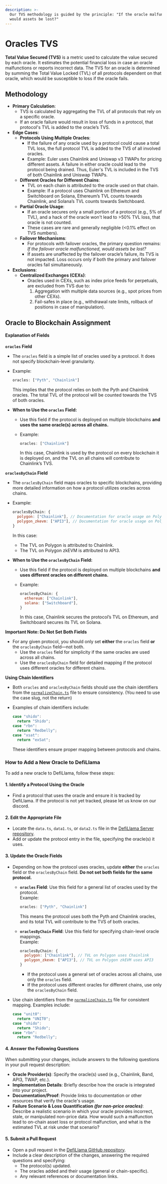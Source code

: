 ```yaml
---
description: >-
  Our TVS methodology is guided by the principle: "If the oracle malfunctions,
  would assets be lost?"
---
```


# Oracles TVS

**Total Value Secured (TVS)** is a metric used to calculate the value secured by each oracle. It estimates the potential financial loss in case an oracle malfunctions or reports incorrect data. The TVS for an oracle is determined by summing the Total Value Locked (TVL) of all protocols dependent on that oracle, which would be susceptible to loss if the oracle fails.

## Methodology

* **Primary Calculation**:
  * TVS is calculated by aggregating the TVL of all protocols that rely on a specific oracle.
  * If an oracle failure would result in loss of funds in a protocol, that protocol's TVL is added to the oracle’s TVS.
* **Edge Cases**:
  * **Protocols Using Multiple Oracles**:
    * If the failure of any oracle used by a protocol could cause a total TVL loss, the full protocol TVL is added to the TVS of all involved oracles.
    * Example: Euler uses Chainlink and Uniswap v3 TWAPs for pricing different assets. A failure in either oracle could lead to the protocol being drained. Thus, Euler's TVL is included in the TVS of both Chainlink and Uniswap TWAPs.
  * **Different Oracles for Different Chains**:
    * TVL on each chain is attributed to the oracle used on that chain.
    * Example: If a protocol uses Chainlink on Ethereum and Switchboard on Solana, Ethereum’s TVL counts towards Chainlink, and Solana’s TVL counts towards Switchboard.
  * **Partial Oracle Usage**:
    * If an oracle secures only a small portion of a protocol (e.g., 5% of TVL), and a hack of the oracle won't lead to >50% TVL loss, that oracle is not counted.
    * These cases are rare and generally negligible (<0.1% effect on TVS numbers).&#x20;
  * **Failover Mechanisms**:
    * For protocols with failover oracles, the primary question remains: _If the failover oracle malfunctioned, would assets be lost?_
    * If assets are unaffected by the failover oracle’s failure, its TVS is not impacted. Loss occurs only if both the primary and failover oracles fail simultaneously.
* **Exclusions**:
  * **Centralized Exchanges (CEXs)**:
    * Oracles used in CEXs, such as index price feeds for perpetuals, are excluded from TVS due to:
      1. Aggregation with multiple data sources (e.g., spot prices from other CEXs).
      2. Fail-safes in place (e.g., withdrawal rate limits, rollback of positions in case of manipulation).



## Oracle to Blockchain Assignment

#### Explanation of Fields

**`oracles` Field**

* The `oracles` field is a simple list of oracles used by a protocol. It does not specify blockchain-level granularity.
*   Example:

    ```javascript
    oracles: ["Pyth", "Chainlink"]
    ```

    This implies that the protocol relies on both the Pyth and Chainlink oracles. The total TVL of the protocol will be counted towards the TVS of both oracles.
* **When to Use the `oracles` Field:**
  * Use this field if the protocol is deployed on multiple blockchains **and uses the same oracle(s) across all chains.**
  *   Example:

      ```javascript
      oracles: ["Chainlink"]
      ```

      In this case, Chainlink is used by the protocol on every blockchain it is deployed on, and the TVL on all chains will contribute to Chainlink’s TVS.

**`oraclesByChain` Field**

* The `oraclesByChain` field maps oracles to specific blockchains, providing more detailed information on how a protocol utilizes oracles across chains.
*   Example:

    ```javascript
    oraclesByChain: {
      polygon: ["Chainlink"], // Documentation for oracle usage on Polygon
      polygon_zkevm: ["API3"], // Documentation for oracle usage on Polygon zkEVM
    }
    ```

    In this case:

    * The TVL on Polygon is attributed to Chainlink.
    * The TVL on Polygon zkEVM is attributed to API3.
* **When to Use the `oraclesByChain` Field:**
  * Use this field if the protocol is deployed on multiple blockchains **and uses different oracles on different chains.**
  *   Example:

      ```javascript
      oraclesByChain: {
        ethereum: ["Chainlink"],
        solana: ["Switchboard"],
      }
      ```

      In this case, Chainlink secures the protocol’s TVL on Ethereum, and Switchboard secures its TVL on Solana.

**Important Note: Do Not Set Both Fields**

* For any given protocol, you should only set **either** the `oracles` field **or** the `oraclesByChain` field—not both.
  * Use the `oracles` field for simplicity if the same oracles are used across all chains.
  * Use the `oraclesByChain` field for detailed mapping if the protocol uses different oracles for different chains.

**Using Chain Identifiers**

* Both `oracles` and `oraclesByChain` fields should use the chain identifiers from the [`normalizeChain.ts`](https://github.com/DefiLlama/defillama-server/blob/master/defi/src/utils/normalizeChain.ts) file to ensure consistency. (You need to use the case slug, not the return)
*   Examples of chain identifiers include:

    ```javascript
    case "shido":
      return "Shido";
    case "rbn":
      return "Redbelly";
    case "xsat":
      return "exSat";
    ```

    These identifiers ensure proper mapping between protocols and chains.

### How to Add a New Oracle to DefiLlama

To add a new oracle to DefiLlama, follow these steps:

#### 1. **Identify a Protocol Using the Oracle**

* Find a protocol that uses the oracle and ensure it is tracked by DefiLlama. If the protocol is not yet tracked, please let us know on our discord.

#### 2. **Edit the Appropriate File**

* Locate the `data.ts`, `data1.ts`, or `data2.ts` file in the [DefiLlama Server repository](https://github.com/DefiLlama/defillama-server/blob/master/defi/src/protocols/).
* Add or update the protocol entry in the file, specifying the oracle(s) it uses.

#### 3. **Update the Oracle Fields**

* Depending on how the protocol uses oracles, update **either** the `oracles` field or the `oraclesByChain` field. **Do not set both fields for the same protocol.**
  *   **`oracles` Field**: Use this field for a general list of oracles used by the protocol.\
      Example:

      ```javascript
      oracles: ["Pyth", "Chainlink"]
      ```

      This means the protocol uses both the Pyth and Chainlink oracles, and its total TVL will contribute to the TVS of both oracles.
  *   **`oraclesByChain` Field**: Use this field for specifying chain-level oracle mappings.\
      Example:

      ```javascript
      oraclesByChain: {
        polygon: ["Chainlink"], // TVL on Polygon uses Chainlink
        polygon_zkevm: ["API3"], // TVL on Polygon zkEVM uses API3
      }
      ```

      * If the protocol uses a general set of oracles across all chains, use only the `oracles` field.
      * If the protocol uses different oracles for different chains, use only the `oraclesByChain` field.
*   Use chain identifiers from the [`normalizeChain.ts`](https://github.com/DefiLlama/defillama-server/blob/master/defi/src/utils/normalizeChain.ts) file for consistent mapping. Examples include:

    ```javascript
    case "unit0":
      return "UNIT0";
    case "shido":
      return "Shido";
    case "rbn":
      return "Redbelly";
    ```

#### 4. **Answer the Following Questions**

When submitting your changes, include answers to the following questions in your pull request description:

* **Oracle Provider(s)**: Specify the oracle(s) used (e.g., Chainlink, Band, API3, TWAP, etc.).
* **Implementation Details**: Briefly describe how the oracle is integrated into your project.
* **Documentation/Proof**: Provide links to documentation or other resources that verify the oracle's usage.
* **Failure Scenario & Loss Quantification _(for non-price oracles)_**:  Describe a realistic scenario in which your oracle provides incorrect, stale, or manipulated non-price data. How would such a malfunction lead to on-chain asset loss or protocol malfunction, and what is the estimated TVL at risk under that scenario?

#### 5. **Submit a Pull Request**

* Open a pull request in the [DefiLlama GitHub repository](https://github.com/DefiLlama/defillama-server/).
* Include a clear description of the changes, answering the required questions and specifying:
  * The protocol(s) updated.
  * The oracles added and their usage (general or chain-specific).
  * Any relevant references or documentation links.
